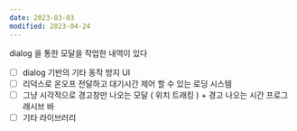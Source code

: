 ```yaml
---
date: 2023-03-03
modified: 2023-04-24
---
```


dialog 을 통한 모달을 작업한 내역이 있다

- [ ] dialog 기반의 기타 동작 방지 UI
- [ ] 리덕스로 온오프 전달하고 대기시간 제어 할 수 있는 로딩 시스템
- [ ] 그냥 시각적으로 경고창만 나오는 모달 ( 위치 트래킹 ) + 경고 나오는 시간 프로그래시브 바
- [ ] 기타 라이브러리
